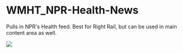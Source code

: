WMHT_NPR-Health-News
====================

Pulls in NPR's Health feed. Best for Right Rail, but can be used in main content area as well.

![](http://pbs.bento.storage.s3.amazonaws.com/hostedbento-prod/filer_public/WMHT/OpenBento_NPR-health_Image.jpg)
